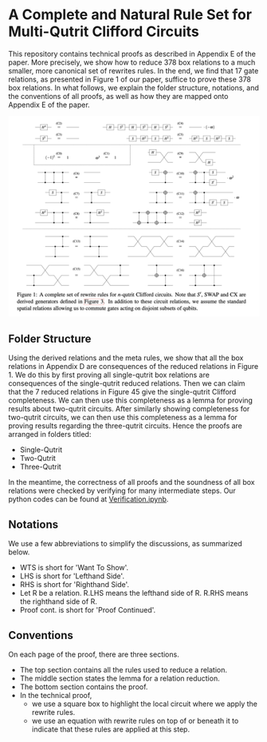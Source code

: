 # A Complete and Natural Rule Set for Multi-Qutrit Clifford Circuits

This repository contains technical proofs as described in Appendix E of the paper. More precisely, we show how to reduce 378 box relations to a much smaller, more canonical set of rewrites rules. In the end, we find that 17 gate relations, as presented in Figure 1 of our paper, suffice to prove these 378 box relations. In what follows, we explain the folder structure, notations, and the conventions of all proofs, as well as how they are mapped onto Appendix E of the paper.

![](https://github.com/SarahMMMLi/QutritClifford/blob/main/Figures/Figure1.png)

## Folder Structure
Using the derived relations and the meta rules, we show that all the box relations in Appendix D are consequences of the reduced relations in Figure 1. We do this by first proving all single-qutrit box relations are consequences of the single-qutrit reduced relations. Then we can claim that the 7 reduced relations in Figure 45 give the single-qutrit Clifford completeness. We can then use this completeness as a lemma for proving results about two-qutrit circuits. After similarly showing completeness for two-qutrit circuits, we can then use this completeness as a lemma for proving results regarding the three-qutrit circuits. Hence the proofs are arranged in folders titled:

- Single-Qutrit
- Two-Qutrit
- Three-Qutrit

In the meantime, the correctness of all proofs and the soundness of all box relations were checked by verifying for many intermediate steps. Our python codes can be found at [Verification.ipynb](https://github.com/SarahMMMLi/QutritClifford/blob/main/Verification.ipynb).

## Notations
We use a few abbreviations to simplify the discussions, as summarized below.

- WTS is short for 'Want To Show'.
- LHS is short for 'Lefthand Side'.
- RHS is short for 'Righthand Side'.
- Let R be a relation. R.LHS means the lefthand side of R. R.RHS means the righthand side of R. 
- Proof cont. is short for 'Proof Continued'.

## Conventions
On each page of the proof, there are three sections.

- The top section contains all the rules used to reduce a relation.
- The middle section states the lemma for a relation reduction.
- The bottom section contains the proof.
- In the technical proof,
  - we use a square box to highlight the local circuit where we apply the rewrite rules.
  - we use an equation with rewrite rules on top of or beneath it to indicate that these rules are applied at this step.
